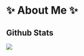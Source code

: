 # ✨ About Me ✨

## Github Stats
![](https://github-readme-stats.vercel.app/api?username=qtkittyy&hide=stars)
